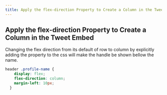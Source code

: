 ```yaml
---
title: Apply the flex-direction Property to Create a Column in the Tweet Embed
---
```

## Apply the flex-direction Property to Create a Column in the Tweet Embed

Changing the flex direction from its default of row to column by explicitly adding the property to the css will make the handle be shown bellow the name.

```css
header .profile-name {
    display: flex;
    flex-direction: column;
    margin-left: 10px;
  }
```

